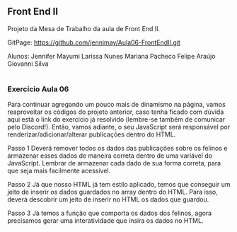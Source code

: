 ## Front End II

Projeto da Mesa de Trabalho da aula de Front End II.

GitPage: https://github.com/jennimay/Aula06-FrontEndII.git

Alunos:
Jennifer Mayumi
Larissa Nunes
Mariana Pacheco
Felipe Araújo
Giovanni Silva


#

### Exercício Aula 06

Para continuar agregando um pouco mais de dinamismo na página, vamos reaproveitar os códigos do projeto anterior, caso tenha ficado com dúvida aqui está o link do exercício já resolvido (lembre-se também de comunicar pelo Discord!). Então, vamos adiante, o seu JavaScript será responsável por renderizar/adicionar/alterar publicações dentro do HTML.

Passo 1
Deverá remover todos os dados das publicações sobre os felinos e armazenar esses dados de maneira correta dentro de uma variável do JavaScript. Lembrar de armazenar cada dado de sua forma correta, para que seja mais facilmente acessível. 

Passo 2
Já que nosso HTML já tem estilo aplicado, temos que conseguir um jeito de inserir os dados guardados no array dentro do HTML. Para isso, deverá descobrir um jeito de inserir no HTML os dados que guardou.

Passo 3
Já temos a função que comporta os dados dos felinos, agora precisamos gerar uma interatividade que insira os dados no HTML.
